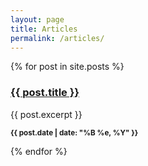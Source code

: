 ```yaml
---
layout: page
title: Articles
permalink: /articles/
---
```

{% for post in site.posts %}
  <article>
    <h3><a href="{{ post.url }}">{{ post.title }}</a></h3>
    {{ post.excerpt }}
    <p><small><strong>{{ post.date | date: "%B %e, %Y" }}</strong></small></p>
  </article>
{% endfor %}
